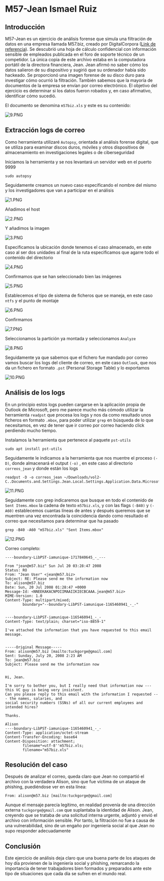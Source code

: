 # M57-Jean Ismael Ruiz

## Introducción

M57-Jean es un ejercicio de análisis  forense que simula una filtración de datos en una empresa llamada M57.biz, creado por DigitalCorpora ([Link de referencia](https://digitalcorpora.org/corpora/scenarios/m57-jean/)). Se descubrió una hoja de cálculo confidencial con información sensible de empleados publicada en el foro de soporte técnico de un competidor. La única copia de este archivo estaba en la computadora portátil de la directora financiera, Jean. Jean afirmó no saber cómo los datos salieron de su dispositivo y sugirió que su ordenador había sido hackeado. Se proporcionó una imagen forense de su disco duro para investigar cómo ocurrió la filtración. También sabemos que la mayoría de documentos de la empresa se envían por correo electrónico. El objetivo del ejercicio es determinar si los datos fueron robados y, en caso afirmativo, identificar cómo sucedió.

El documento se denomina `m57biz.xls` y este es su contenido:

![9.PNG](9.PNG)

## Extracción logs de correo

Como herramienta utilizaré `Autopsy`, orientada al análisis forense digital, que se utiliza para examinar discos duros, móviles y otros dispositivos de almacenamiento en investigaciones legales o de ciberseguridad

Iniciamos la herramienta y se nos levantará un servidor web en el puerto 9999

```
sudo autopsy
```

Seguidamente creamos un nuevo caso especificando el nombre del mismo y los investigadores que van a participar en el análisis

![1.PNG](1.PNG)

Añadimos el host

![2.PNG](2.PNG)

Y añadimos la imagen


![3.PNG](3.PNG)

Especificamos la ubicación donde tenemos el caso almacenado, en este caso al ser dos unidades al final de la ruta especificamos que agarre todo el contenido del directorio

![4.PNG](4.PNG)

Confirmamos que se han seleccionado bien las imágenes

![5.PNG](5.PNG)

Establecemos el tipo de sistema de ficheros que se maneja, en este caso `ntfs` y el punto de montaje

![6.PNG](6.PNG)

Confirmamos 

![7.PNG](7.PNG)

Seleccionamos la partición ya montada y seleccionamos `Analyze`

![8.PNG](8.PNG)

Seguidamente ya que sabemos que el fichero fue mandado por correo vamos buscar los logs del cliente de correo, en este caso `Outlook`, que nos da un fichero en formato `.pst` (Personal Storage Table) y lo exportamos


![10.PNG](10.PNG)

## Análisis de los logs

En un principio estos logs pueden cargarse en la aplicación propia de Outlook de Microsoft, pero me parece mucho más cómodo utilizar la herramienta `readpst` que procesa los logs y nos da como resultado unos ficheros en formato `.mbox`, para poder utilizar `grep` en búsqueda de lo que necesitamos, en vez de tener que ir correo por correo haciendo click perdiendo mucho tiempo.

Instalamos la herramienta que pertenece al paquete `pst-utils`

```
sudo apt install pst-utils
```

Seguidamente le indicamos a la herramienta que nos muentre el proceso `(-D)`, donde almacenará el output `(-o)` , en este caso al directorio `correos_jean` y donde están los logs


```
readpst -D -o correos_jean ~/Downloads/vol2-C..Documents.and.Settings.Jean.Local.Settings.Application.Data.Microsoft.Outlook.outlook.pst
```


![11.PNG](11.PNG)

Seguidamente con grep indicaremos que busque en todo el contenido de `Sent Items.mbox` la cadena de texto `m57biz.xls`, y con las flags `(-B40)` y `(-A60)` establecemos cuantas líneas de antes y después queremos que se muentren una vez encontrada la coincidencia dando como resultado el correo que necesitamos para determinar que ha pasado

```
grep -B40 -A60 "m57biz.xls" "Sent Items.mbox"
```

![12.PNG](12.PNG)

Correo completo:

```
----boundary-LibPST-iamunique-1717840645_-_---

From "jean@m57.biz" Sun Jul 20 03:28:47 2008
Status: RO
From: "Jean User" <jean@m57.biz>
Subject: RE: Please send me the information now
To: alison@m57.biz
Date: Sun, 20 Jul 2008 01:28:47 +0000
Message-Id: <NNEEKAKACNPOIIMAAIIKIECBCAAA.jean@m57.biz>
MIME-Version: 1.0
Content-Type: multipart/mixed;
        boundary="--boundary-LibPST-iamunique-1165460941_-_-"


----boundary-LibPST-iamunique-1165460941_-_-
Content-Type: text/plain; charset="iso-8859-1"

I've attached the information that you have requested to this email message.


-----Original Message-----
From: alison@m57.biz [mailto:tuckgorge@gmail.com]
Sent: Sunday, July 20, 2008 2:23 AM
To: jean@m57.biz
Subject: Please send me the information now


Hi, Jean.

I'm sorry to bother you, but I really need that information now --- this VC guy is being very insistent.
Can you please reply to this email with the information I requested --- the names, salaries, and 
social security numbers (SSNs) of all our current employees and intended hires?

Thanks.

Alison
----boundary-LibPST-iamunique-1165460941_-_-
Content-Type: application/octet-stream
Content-Transfer-Encoding: base64
Content-Disposition: attachment; 
        filename*=utf-8''m57biz.xls;
        filename="m57biz.xls"
```

## Resolución del caso

Después de analizar el correo, queda claro que Jean no compartió el archivo con la verdadera Alison, sino que fue víctima de un ataque de phishing, puediéndose ver en esta línea:

```
From: alison@m57.biz [mailto:tuckgorge@gmail.com]
```



Aunque el mensaje parecía legítimo, en realidad provenía de una dirección externa `tuckgorge@gmail.com` que suplantaba la identidad de Alison. Jean, creyendo que se trataba de una solicitud interna urgente, adjuntó y envió el archivo con información sensible. Por tanto, la filtración no fue a causa de una vulnerabilidad, sino de un engaño por ingeniería social al que Jean no supo responder adecuadamente


## Conclusión

Este ejercicio de análisis deja claro que una buena parte de los ataques de hoy día provienen de la ingeniería social y phishing, remarcando la importancia de tener trabajadores bien formados y preparados ante este tipo de situaciones que cada día se sufren en el mundo real.